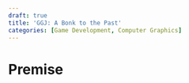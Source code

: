 ```yaml
---
draft: true
title: 'GGJ: A Bonk to the Past'
categories: [Game Development, Computer Graphics]
---
```

# Premise